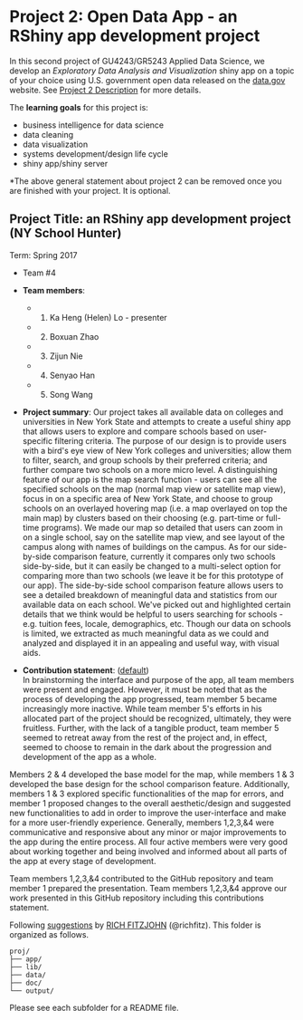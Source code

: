 # Project 2: Open Data App - an RShiny app development project


In this second project of GU4243/GR5243 Applied Data Science, we develop an *Exploratory Data Analysis and Visualization* shiny app on a topic of your choice using U.S. government open data released on the [data.gov](https://data.gov/) website. See [Project 2 Description](project2_desc.md) for more details.  

The **learning goals** for this project is:

- business intelligence for data science
- data cleaning
- data visualization
- systems development/design life cycle
- shiny app/shiny server

*The above general statement about project 2 can be removed once you are finished with your project. It is optional.

## Project Title: an RShiny app development project (NY School Hunter)

Term: Spring 2017

+ Team #4
+ **Team members**:
	+ 1. Ka Heng (Helen) Lo - presenter
	+ 2. Boxuan Zhao
	+ 3. Zijun Nie
	+ 4. Senyao Han
	+ 5. Song Wang

+ **Project summary**: Our project takes all available data on colleges and universities in New York State and attempts to create a useful shiny app that allows users to explore and compare schools based on user-specific filtering criteria. The purpose of our design is to provide users with a bird's eye view of New York colleges and universities; allow them to filter, search, and group schools by their preferred criteria; and further compare two schools on a more micro level. A distinguishing feature of our app is the map search function - users can see all the specified schools on the map (normal map view or satellite map view), focus in on a specific area of New York State, and choose to group schools on an overlayed hovering map (i.e. a map overlayed on top the main map) by clusters based on their choosing (e.g. part-time or full-time programs). We made our map so detailed that users can zoom in on a single school, say on the satellite map view, and see layout of the campus along with names of buildings on the campus. As for our side-by-side comparison feature, currently it compares only two schools side-by-side, but it can easily be changed to a multi-select option for comparing more than two schools (we leave it be for this prototype of our app). The side-by-side school comparison feature allows users to see a detailed breakdown of meaningful data and statistics from our available data on each school. We've picked out and highlighted certain details that we think would be helpful to users searching for schools - e.g. tuition fees, locale, demographics, etc. Though our data on schools is limited, we extracted as much meaningful data as we could and analyzed and displayed it in an appealing and useful way, with visual aids. 

+ **Contribution statement**: ([default](doc/a_note_on_contributions.md))  
In brainstorming the interface and purpose of the app, all team members were present and engaged. However, it must be noted that as the process of developing the app progressed, team member 5 became increasingly more inactive. While team member 5's efforts in his allocated part of the project should be recognized, ultimately, they were fruitless. Further, with the lack of a tangible product, team member 5 seemed to retreat away from the rest of the project and, in effect, seemed to choose to remain in the dark about the progression and development of the app as a whole.  

Members 2 & 4 developed the base model for the map, while members 1 & 3 developed the base design for the school comparison feature. Additionally, members 1 & 3 explored specific functionalities of the map for errors, and member 1 proposed changes to the overall aesthetic/design and suggested new functionalities to add in order to improve the user-interface and make for a more user-friendly experience. Generally, members 1,2,3,&4 were communicative and responsive about any minor or major improvements to the app during the entire process. All four active members were very good about working together and being involved and informed about all parts of the app at every stage of development.  

Team members 1,2,3,&4 contributed to the GitHub repository and team member 1 prepared the presentation. Team members 1,2,3,&4 approve our work presented in this GitHub repository including this contributions statement. 

Following [suggestions](http://nicercode.github.io/blog/2013-04-05-projects/) by [RICH FITZJOHN](http://nicercode.github.io/about/#Team) (@richfitz). This folder is organized as follows.

```
proj/
├── app/
├── lib/
├── data/
├── doc/
└── output/
```

Please see each subfolder for a README file.


